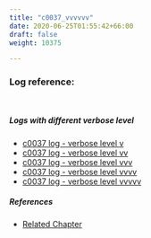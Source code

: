 ```yaml
---
title: "c0037_vvvvvv"
date: 2020-06-25T01:55:42+66:00
draft: false
weight: 10375

---
```


### Log reference: <no value>

```
    
```

##### Logs with different verbose level
* [c0037 log - verbose level v](../../logs/c0037_v)
* [c0037 log - verbose level vv](../../logs/c0037_vv)
* [c0037 log - verbose level vvv](../../logs/c0037_vvv)
* [c0037 log - verbose level vvvv](../../logs/c0037_vvvv)
* [c0037 log - verbose level vvvvv](../../logs/c0037_vvvvv)

##### References
* [Related Chapter](../../template/c0037)

